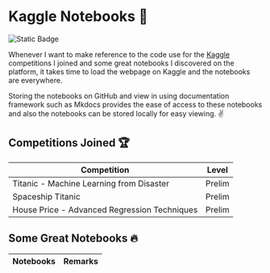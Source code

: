 # Kaggle Notebooks 📝
![Static Badge](https://img.shields.io/badge/project-notebooks-blue)

Whenever I want to make reference to the code use for the [Kaggle](https://www.kaggle.com/) competitions I joined and some great notebooks I discovered on the platform, it takes time to load the webpage on Kaggle and the notebooks are everywhere. 

Storing the notebooks on GitHub and view in using documentation framework such as Mkdocs provides the ease of access to these notebooks and also the notebooks can be stored locally for easy viewing. ✌️

## Competitions Joined 🏆
| Competition | Level |
|-------------|-------|
| Titanic - Machine Learning from Disaster | Prelim|
| Spaceship Titanic | Prelim|
| House Price - Advanced Regression Techniques | Prelim|

## Some Great Notebooks 🔥
| Notebooks | Remarks |
|-------------|-------|